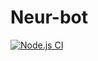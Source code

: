 # Neur-bot
[![Node.js CI](https://github.com/uwuv3/Neur-bot/actions/workflows/nodeJS.yml/badge.svg?event=schedule)](https://github.com/uwuv3/Neur-bot/actions/workflows/nodeJS.yml)
